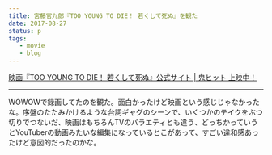 ```yaml
---
title: 宮藤官九郎『TOO YOUNG TO DIE！ 若くして死ぬ』を観た
date: 2017-08-27
status: p
tags:
   - movie
   - blog
---
```


[映画『TOO YOUNG TO DIE！ 若くして死ぬ』公式サイト \| 鬼ヒット 上映中！](http://tooyoungtodie.jp/)

---

WOWOWで録画してたのを観た。面白かったけど映画という感じじゃなかったな。序盤のたたみかけるような台詞ギャグのシーンで、いくつかのテイクをぶつ切りでつないだ、映画はもちろんTVのバラエティとも違う、どっちかっていうとYouTuberの動画みたいな編集になっているとこがあって、すごい違和感あったけど意図的だったのかな。
